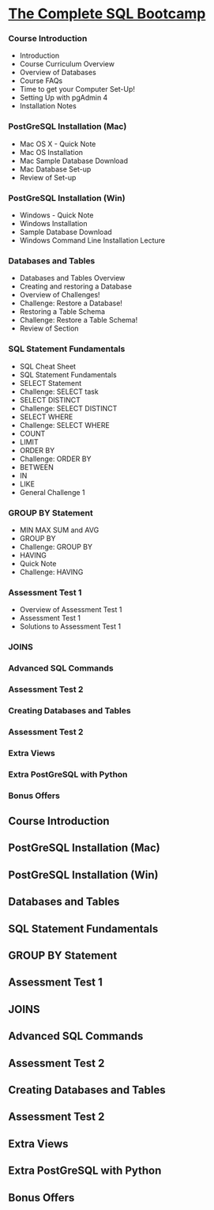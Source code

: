 
[The Complete SQL Bootcamp](https://www.udemy.com/the-complete-sql-bootcamp/learn/v4/overview)
========

### Course Introduction
  * Introduction
  * Course Curriculum Overview
  * Overview of Databases
  * Course FAQs
  * Time to get your Computer Set-Up!
  * Setting Up with pgAdmin 4
  * Installation Notes

### PostGreSQL Installation (Mac)
  * Mac OS X - Quick Note
  * Mac OS Installation
  * Mac Sample Database Download
  * Mac Database Set-up
  * Review of Set-up

### PostGreSQL Installation (Win)
  * Windows - Quick Note
  * Windows Installation
  * Sample Database Download
  * Windows Command Line Installation Lecture
  
### Databases and Tables
  * Databases and Tables Overview
  * Creating and restoring a Database
  * Overview of Challenges!
  * Challenge: Restore a Database!
  * Restoring a Table Schema
  * Challenge: Restore a Table Schema!
  * Review of Section

### SQL Statement Fundamentals
  * SQL Cheat Sheet
  * SQL Statement Fundamentals
  * SELECT Statement
  * Challenge: SELECT task
  * SELECT DISTINCT
  * Challenge: SELECT DISTINCT
  * SELECT WHERE
  * Challenge: SELECT WHERE
  * COUNT
  * LIMIT
  * ORDER BY
  * Challenge: ORDER BY
  * BETWEEN
  * IN
  * LIKE
  * General Challenge 1

### GROUP BY Statement
  * MIN MAX SUM and AVG
  * GROUP BY
  * Challenge: GROUP BY
  * HAVING
  * Quick Note
  * Challenge: HAVING

### Assessment Test 1
  * Overview of Assessment Test 1
  * Assessment Test 1
  * Solutions to Assessment Test 1

### JOINS

### Advanced SQL Commands

### Assessment Test 2

### Creating Databases and Tables

### Assessment Test 2

### Extra Views

### Extra PostGreSQL with Python

### Bonus Offers

Course Introduction
------

PostGreSQL Installation (Mac)
------

PostGreSQL Installation (Win)
------

Databases and Tables
------

SQL Statement Fundamentals
------

GROUP BY Statement
------

Assessment Test 1
------

JOINS
------

Advanced SQL Commands
------

Assessment Test 2
------

Creating Databases and Tables
------

Assessment Test 2
------

Extra Views
------

Extra PostGreSQL with Python
------

Bonus Offers
------

